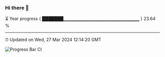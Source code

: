 ### Hi there 👋

⏳ Year progress { ███████▁▁▁▁▁▁▁▁▁▁▁▁▁▁▁▁▁▁▁▁▁▁▁ } 23.64 %

---

⏰ Updated on Wed, 27 Mar 2024 12:14:20 GMT

![Progress Bar CI](https://github.com/Shyam-Makwana/GitHub-Actions-Demo/workflows/Progress%20Bar%20CI/badge.svg)
